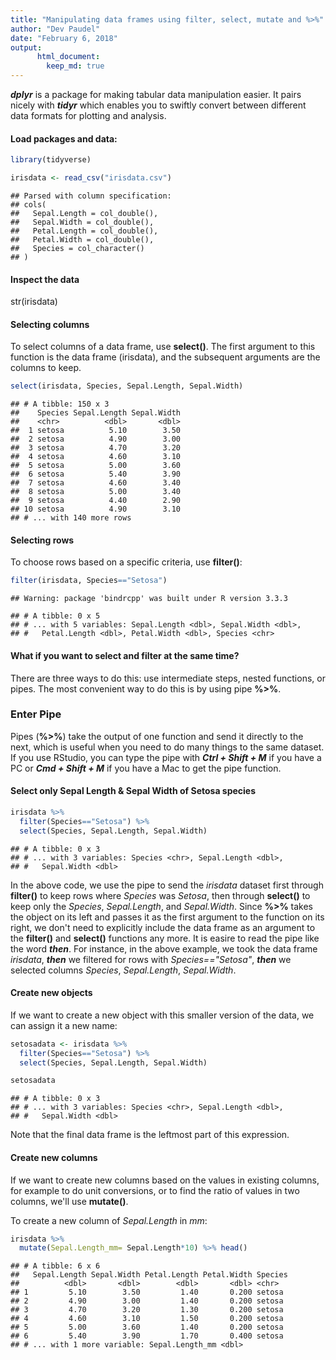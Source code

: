 ```yaml
---
title: "Manipulating data frames using filter, select, mutate and %>%"
author: "Dev Paudel"
date: "February 6, 2018"
output: 
      html_document:
        keep_md: true
---
```



**_dplyr_** is a package for making tabular data manipulation easier. It pairs nicely with  **_tidyr_** which enables you to swiftly convert between different data formats for plotting and analysis.

#### Load packages and data:


```r
library(tidyverse)
```

```r
irisdata <- read_csv("irisdata.csv")
```

```
## Parsed with column specification:
## cols(
##   Sepal.Length = col_double(),
##   Sepal.Width = col_double(),
##   Petal.Length = col_double(),
##   Petal.Width = col_double(),
##   Species = col_character()
## )
```

#### Inspect the data
str(irisdata)

#### Selecting columns
To select columns of a data frame, use **select()**. The first argument to this function is the data frame (irisdata), and the subsequent arguments are the columns to keep.

```r
select(irisdata, Species, Sepal.Length, Sepal.Width)
```

```
## # A tibble: 150 x 3
##    Species Sepal.Length Sepal.Width
##    <chr>          <dbl>       <dbl>
##  1 setosa          5.10        3.50
##  2 setosa          4.90        3.00
##  3 setosa          4.70        3.20
##  4 setosa          4.60        3.10
##  5 setosa          5.00        3.60
##  6 setosa          5.40        3.90
##  7 setosa          4.60        3.40
##  8 setosa          5.00        3.40
##  9 setosa          4.40        2.90
## 10 setosa          4.90        3.10
## # ... with 140 more rows
```

#### Selecting rows
To choose rows based on a specific criteria, use **filter()**:

```r
filter(irisdata, Species=="Setosa")
```

```
## Warning: package 'bindrcpp' was built under R version 3.3.3
```

```
## # A tibble: 0 x 5
## # ... with 5 variables: Sepal.Length <dbl>, Sepal.Width <dbl>,
## #   Petal.Length <dbl>, Petal.Width <dbl>, Species <chr>
```

#### What if you want to select and filter at the same time?
There are three ways to do this: use intermediate steps, nested functions, or pipes. The 
most convenient way to do this is by using pipe **%>%**.

### Enter Pipe
Pipes (**%>%**) take the output of one function and send it directly to the next, which is useful when you need to do many things to the same dataset. If you use RStudio, you can type the pipe with **_Ctrl + Shift + M_** if you have a PC or **_Cmd + Shift + M_** if you have a Mac to get the pipe function.

#### Select only Sepal Length & Sepal Width of Setosa species

```r
irisdata %>%
  filter(Species=="Setosa") %>%
  select(Species, Sepal.Length, Sepal.Width)
```

```
## # A tibble: 0 x 3
## # ... with 3 variables: Species <chr>, Sepal.Length <dbl>,
## #   Sepal.Width <dbl>
```

In the above code, we use the pipe to send the _irisdata_ dataset first through **filter()** to keep rows where _Species_ was _Setosa_, then through **select()** to keep only the _Species_, _Sepal.Length_, and _Sepal.Width_.  Since **%>%** takes the object on its left and passes it as the first argument to the function on its right, we don't need to explicitly include the data frame as an argument to the **filter()** and **select()** functions any more.
It is easire to read the pipe like the word **_then_**. For instance, in the above example, we took the data frame _irisdata_, **_then_** we filtered for rows with _Species=="Setosa"_, **_then_** we selected columns _Species_, _Sepal.Length_, _Sepal.Width_.

#### Create new objects
If we want to create a new object with this smaller version of the data, we can assign it a new name:

```r
setosadata <- irisdata %>%
  filter(Species=="Setosa") %>%
  select(Species, Sepal.Length, Sepal.Width)

setosadata
```

```
## # A tibble: 0 x 3
## # ... with 3 variables: Species <chr>, Sepal.Length <dbl>,
## #   Sepal.Width <dbl>
```
Note that the final data frame is the leftmost part of this expression.

#### Create new columns
If we want to create new columns based on the values in existing columns, for example to do unit conversions, or to find the ratio of values in two columns, we'll use **mutate()**.

To create a new column of _Sepal.Length_ in _mm_:

```r
irisdata %>%
  mutate(Sepal.Length_mm= Sepal.Length*10) %>% head()
```

```
## # A tibble: 6 x 6
##   Sepal.Length Sepal.Width Petal.Length Petal.Width Species
##          <dbl>       <dbl>        <dbl>       <dbl> <chr>  
## 1         5.10        3.50         1.40       0.200 setosa 
## 2         4.90        3.00         1.40       0.200 setosa 
## 3         4.70        3.20         1.30       0.200 setosa 
## 4         4.60        3.10         1.50       0.200 setosa 
## 5         5.00        3.60         1.40       0.200 setosa 
## 6         5.40        3.90         1.70       0.400 setosa 
## # ... with 1 more variable: Sepal.Length_mm <dbl>
```
